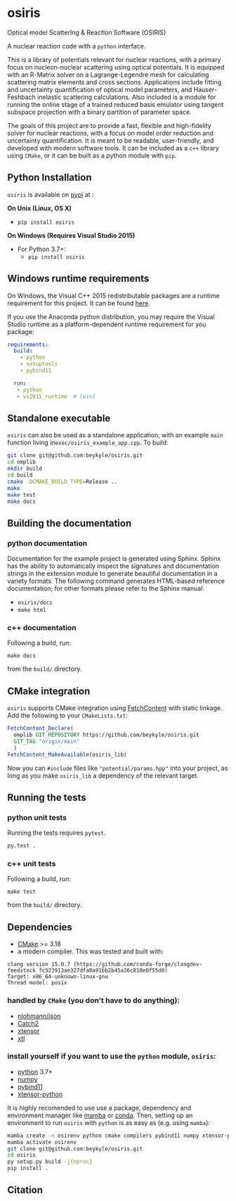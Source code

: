 osiris
==============

Optical model ScatterIng & ReactIon Software (OSIRIS)

A nuclear reaction code with a `python` interface.

This is a library of potentials relevant for nuclear reactions, with a primary focus on nucleon-nuclear scattering using optical potentials. It is equipped with an R-Matrix solver on a Lagrange-Legendre mesh for calculating scattering matrix elements and cross sections. Applications include fitting and uncertainty quantification of optical model parameters, and Hauser-Feshbach inelastic scattering calculations. Also included is a module for running the online stage of a trained reduced basis emulator using tangent subspace projection with a binary partition of parameter space. 

The goals of this project are to provide a fast, flexible and high-fidelity solver for nuclear reactions, with a focus on model order reduction and uncertainty quantification. It is meant to be readable, user-friendly, and developed with modern software tools. It can be included as a ``c++`` library using `CMake`, or it can be built as a python module with `pip`.


Python Installation
------------

`osiris` is available on [pypi](pypi.org) at []():

**On Unix (Linux, OS X)**

 - `pip install osiris`

**On Windows (Requires Visual Studio 2015)**

 - For Python 3.7+:
     - `pip install osiris`

Windows runtime requirements
----------------------------

On Windows, the Visual C++ 2015 redistributable packages are a runtime
requirement for this project. It can be found [here](https://www.microsoft.com/en-us/download/details.aspx?id=48145).

If you use the Anaconda python distribution, you may require the Visual Studio
runtime as a platform-dependent runtime requirement for you package:

```yaml
requirements:
  build:
    - python
    - setuptools
    - pybind11

  run:
   - python
   - vs2015_runtime  # [win]
```

Standalone executable 
----------------------------

`osiris` can also be used as a standalone application, with an example `main` function living in`exec/osiris_example_app.cpp`. To build:

```zsh
git clone git@github.com:beykyle/osiris.git
cd omplib
mkdir build
cd build 
cmake -DCMAKE_BUILD_TYPE=Release .. 
make 
make test
make docs
```


Building the documentation
--------------------------

### python documentation

Documentation for the example project is generated using Sphinx. Sphinx has the
ability to automatically inspect the signatures and documentation strings in
the extension module to generate beautiful documentation in a variety formats.
The following command generates HTML-based reference documentation; for other
formats please refer to the Sphinx manual:

 - `osiris/docs`
 - `make html`

### c++ documentation

Following a build, run:

```
make docs
```

from the `build/` directory. 

CMake integration
-----------------

`osiris` supports CMake integration using [FetchContent](https://cmake.org/cmake/help/latest/module/FetchContent.html) with static linkage. Add the following to your `CMakeLists.txt`:

```cmake
FetchContent_Declare(
  omplib GIT_REPOSITORY https://github.com/beykyle/osiris.git
  GIT_TAG "origin/main"
  )
FetchContent_MakeAvailable(osiris_lib)
```

Now you can `#include` files like `"potential/params.hpp"` into your project, as long as you make `osiris_lib` a dependency of the relevant target.


Running the tests
-----------------

### python unit tests

Running the tests requires `pytest`.

```bash
py.test .
```

### c++ unit tests

Following a build, run:

```
make test
```

from the `build/` directory. 

Dependencies
-----------------

- [CMake](https://cmake.org/) >= 3.18
- a modern compiler. This was tested and built with:

```
clang version 15.0.7 (https://github.com/conda-forge/clangdev-feedstock fc523913ae327dfa0a91bb2b45a36c810e0f55d0)
Target: x86_64-unknown-linux-gnu
Thread model: posix
```

### handled by `CMake` (you don't have to do anything):
- [nlohmann/json](https://github.com/nlohmann/json)
- [Catch2](https://catch2.docsforge.com/)
- [xtensor](https://github.com/xtensor-stack/xtensor)
- [xtl](https://github.com/xtensor-stack/xtl)

### install yourself if you want to use the `python` module, `osiris`:
- [python](https://www.python.org/) 3.7+
- [numpy](https://numpy.org/)
- [pybind11](https://pybind11.readthedocs.io/en/stable/index.html)
- [xtensor-python](https://github.com/xtensor-stack/xtensor-python)

It is highly recomended to use use a package, dependency and environment manager like [mamba](https://mamba.readthedocs.io/en/latest/) or [conda](https://docs.conda.io/en/latest/). Then, setting up an environment to run `osiris` with `python` is as easy as (e.g. using `mamba`):

```zsh
mamba create -n osirenv python cmake compilers pybind11 numpy xtensor-python
mamba activate osirenv
git clone git@github.com:beykyle/osiris.git
cd osiris
py setup.py build -j{nproc}
pip install .
```

Citation
-----------------

